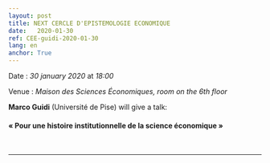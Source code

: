 ```yaml
---
layout: post
title: NEXT CERCLE D'EPISTEMOLOGIE ECONOMIQUE
date:   2020-01-30
ref: CEE-guidi-2020-01-30
lang: en
anchor: True
---
```


<i class="fas fa-table"></i> Date : *30 january 2020* at *18:00*

<i class="fas fa-map-marked"></i> Venue : *Maison des Sciences Économiques, room on the 6th floor*

**Marco Guidi** (Université de Pise) will give a talk:

####  « Pour une histoire institutionnelle de la science  économique »

<!--more-->

<br>
<hr />




